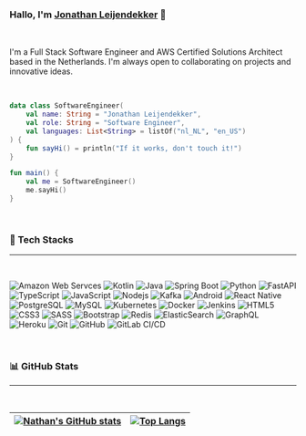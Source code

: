 ### Hallo, I'm [Jonathan Leijendekker](https://linkedin.com/in/jonathan-leijendekker) 👋

<br />

I'm a Full Stack Software Engineer and AWS Certified Solutions Architect based in the Netherlands. I'm always open to collaborating on projects and innovative ideas.

<br />

```kotlin
data class SoftwareEngineer(
    val name: String = "Jonathan Leijendekker",
    val role: String = "Software Engineer",
    val languages: List<String> = listOf("nl_NL", "en_US")
) {
    fun sayHi() = println("If it works, don't touch it!")
}

fun main() {
    val me = SoftwareEngineer()
    me.sayHi()
}
```

<br/>

### 🔨 Tech Stacks

---

<br/>

![Amazon Web Servces](https://img.shields.io/badge/Amazon%20Web%20Services-black?style=flat&logo=amazon-aws)
![Kotlin](https://img.shields.io/badge/Kotlin-black?style=flat&logo=kotlin)
![Java](https://img.shields.io/badge/-Java-black?style=flat&logo=java)
![Spring Boot](https://img.shields.io/badge/-Spring%20Boot-black?style=flat&logo=springboot)
![Python](https://img.shields.io/badge/-Python-black?style=flat&logo=Python)
![FastAPI](https://img.shields.io/badge/-FastAPI-black?style=flat&logo=fastapi)
![TypeScript](https://img.shields.io/badge/-TypeScript-black?style=flat&logo=typescript)
![JavaScript](https://img.shields.io/badge/-JavaScript-black?style=flat&logo=javascript)
![Nodejs](https://img.shields.io/badge/-Nodejs-black?style=flat&logo=Node.js)
![Kafka](https://img.shields.io/badge/Kafka-black?style=flat&logo=apache-kafka)
![Android](https://img.shields.io/badge/Android-black?style=flat&logo=android)
![React Native](https://img.shields.io/badge/React%20Native-black?style=flat&logo=react)
![PostgreSQL](https://img.shields.io/badge/-PostgreSQL-black?style=flat&logo=postgresql)
![MySQL](https://img.shields.io/badge/-MySQL-black?style=flat&logo=mysql)
![Kubernetes](https://img.shields.io/badge/Kubernetes-black?style=flat&logo=kubernetes)
![Docker](https://img.shields.io/badge/-Docker-black?style=flat&logo=docker)
![Jenkins](https://img.shields.io/badge/Jenkins-black?style=flat&logo=jenkins)
![HTML5](https://img.shields.io/badge/-HTML5-black?style=flat&logo=html5&logoColor=white)
![CSS3](https://img.shields.io/badge/-CSS3-black?style=flat&logo=css3)
![SASS](https://img.shields.io/badge/-SASS-black?style=flat&logo=sass)
![Bootstrap](https://img.shields.io/badge/-Bootstrap-black?style=flat&logo=bootstrap)
![Redis](https://img.shields.io/badge/-Redis-black?style=flat&logo=Redis)
![ElasticSearch](https://img.shields.io/badge/-ElasticSearch-black?style=flat&logo=elasticsearch)
![GraphQL](https://img.shields.io/badge/-GraphQL-black?style=flat&logo=graphql)
![Heroku](https://img.shields.io/badge/-Heroku-black?style=flat&logo=heroku)
![Git](https://img.shields.io/badge/-Git-black?style=flat&logo=git)
![GitHub](https://img.shields.io/badge/-GitHub-black?style=flat&logo=github)
![GitLab CI/CD](https://img.shields.io/badge/-GitLab%20CI%2fCD-black?style=flat&logo=gitlab)

<br/>

### 📊 GitHub Stats

---

<br/>

| [![Nathan's GitHub stats](https://github-readme-stats.vercel.app/api?username=leijendary&theme=tokyonight&layout=compact&show_icons=true&hide_border=true&bg_color=00000000)](https://github.com/leijendary/github-readme-stats) | [![Top Langs](https://github-readme-stats.vercel.app/api/top-langs/?username=leijendary&layout=compact&theme=tokyonight&hide_border=true&bg_color=00000000)](https://github.com/leijendary/github-readme-stats) |
| - | - |


